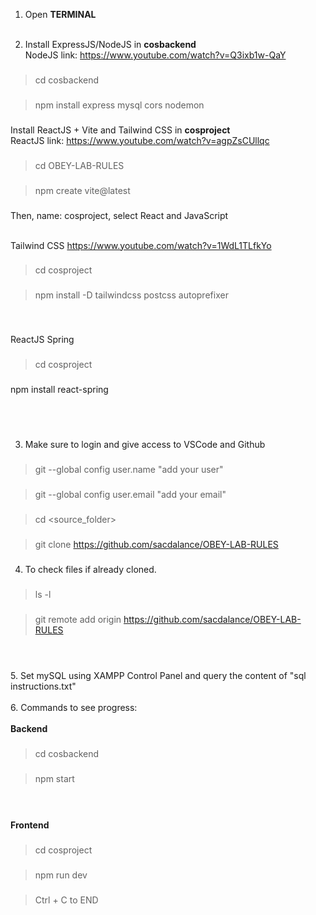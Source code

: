 1. Open <b>TERMINAL</b> <br /><br />

2. Install ExpressJS/NodeJS in <b>cosbackend</b> <br />
NodeJS link: https://www.youtube.com/watch?v=Q3ixb1w-QaY <br />
###
> cd cosbackend
###
###
> npm install express mysql cors nodemon
###

Install ReactJS + Vite and Tailwind CSS in <b>cosproject</b> <br />
ReactJS link: https://www.youtube.com/watch?v=agpZsCUllqc <br />
###
> cd OBEY-LAB-RULES
###
###
> npm create vite@latest	
###
Then, name: cosproject, select React and JavaScript <br /><br />

Tailwind CSS https://www.youtube.com/watch?v=1WdL1TLfkYo
###
> cd cosproject
###
###
> npm install -D tailwindcss postcss autoprefixer
###
<br />

ReactJS Spring
###
> cd cosproject
###
###
npm install react-spring
### 
<br /> <br />

3. Make sure to login and give access to VSCode and Github  <br />
###
> git --global config user.name "add your user"
###
###
> git --global config user.email "add your email"
###
###
> cd <source_folder>
###
###
> git clone https://github.com/sacdalance/OBEY-LAB-RULES
###
4. To check files if already cloned.
###
> ls -l
###
###
> git remote add origin https://github.com/sacdalance/OBEY-LAB-RULES
###
 <br />  <br />
5. Set mySQL using XAMPP Control Panel and query the content of "sql instructions.txt"  <br />  <br />
6. Commands to see progress: <br />  <br />
<b> Backend </b> <br />
###
> cd cosbackend
###
###
> npm start
###
<br /> <br />
<b> Frontend </b>
###
> cd cosproject
###
###
> npm run dev
###
###
> Ctrl + C to END
> ###

